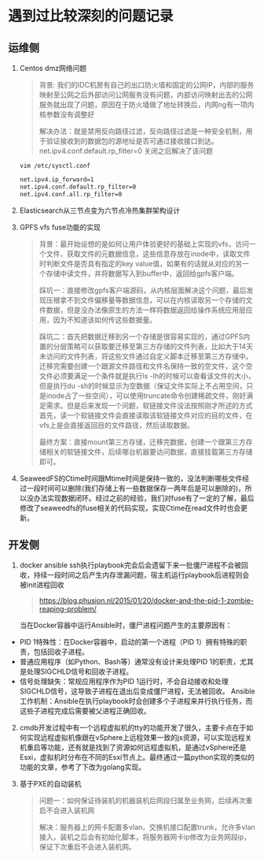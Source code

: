 # 遇到过比较深刻的问题记录


## 运维侧

1. Centos dmz网络问题
   > 背景: 我们的IDC机房有自己的出口防火墙和固定的公网IP，内部的服务映射至公网之后外部访问公网服务没有问题，内部访问映射出去的公网服务就出现了问题，原因在于防火墙做了地址转换后，内网ng有一项内核参数没有调整好
   > 
   > 解决办法：就是禁用反向路径过滤，反向路径过滤是一种安全机制，用于验证接收到的数据包的源地址是否可通过接收接口到达。net.ipv4.conf.default.rp_filter=0 关闭之后解决了该问题

    `vim /etc/sysctl.conf`
    ```bash
    net.ipv4.ip_forward=1
    net.ipv4.conf.default.rp_filter=0     
    net.ipv4.conf.all.rp_filter=0
    ```

2. Elasticsearch从三节点变为六节点冷热集群架构设计

3. GPFS vfs fuse功能的实现
   > 背景：最开始设想的是如何让用户体验更好的基础上实现的vfs，访问一个文件，获取文件的元数据信息，这些信息存放在inode中，读取文件时判断文件是否具有指定的key value值，如果有的话就从对应的另一个存储中读文件，并将数据写入到buffer中，返回给gpfs客户端。
   > 
   > 踩坑一：直接修改gpfs客户端源码，从内核层面解决这个问题，最后发现压根拿不到文件偏移量等数据信息，可以在内核读取另一个存储的文件数据，但是没办法像原生的方法一样将数据返回给操作系统应用层应用，因为不知道该如何传这些数据量。
   > 
   > 踩坑二：首先把数据迁移到另一个存储是很容易实现的，通过GPFS内置的分层策略可以获取要迁移至第三方存储的文件列表，比如大于14天未访问的文件列表，将这些文件通过自定义脚本迁移至第三方存储中。迁移完需要创建一个跟源文件路径和文件名保持一致的空文件，这个空文件必须要满足一个条件就是执行ls -lh的时候可以查看该文件的大小，但是执行du -sh的时候显示为空数据（保证文件实际上不占用空间，只是inode占了一些空间），可以使用truncate命令创建稀疏文件，刚好满足需求。但是后来发现一个问题，软链接文件没法按照刚才所述的方式首先，读一个软链接文件会直接读取该软链接文件对应的目的文件，在vfs上是会直接返回目的文件路径，然后读取数据。
   > 
   > 最终方案：直接mount第三方存储，迁移完数据，创建一个跟第三方存储相关的软链接文件，后续哪台机器要访问数据，直接挂载第三方存储即可。

4. SeaweedFS的Ctime时间跟Mtime时间是保持一致的，没法判断哪些文件经过一段时间可以删除(我们存储上有一些数据保存一两年后是可以删除的)，所以没办法实现数据闭环。经过之前的经验，我们对fuse有了一定的了解，最后修改了seaweedfs的fuse相关的代码实现，实现Ctime在read文件时也会更新。

## 开发侧

1. docker ansible ssh执行playbook完会后会遗留下来一批僵尸进程不会被回收，持续一段时间之后产生内存泄漏问题，宿主机运行playbook后进程则会被init进程回收
    > https://blog.phusion.nl/2015/01/20/docker-and-the-pid-1-zombie-reaping-problem/

    当在Docker容器中运行Ansible时，僵尸进程问题产生的主要原因有：

- PID 1特殊性：在Docker容器中，启动的第一个进程（PID 1）拥有特殊的职责，包括回收子进程。
- 普通应用程序（如Python、Bash等）通常没有设计来处理PID 1的职责，尤其是处理SIGCHLD信号和回收子进程。
- 信号处理缺失：常规应用程序作为PID 1运行时，不会自动接收和处理SIGCHLD信号，这导致子进程在退出后变成僵尸进程，无法被回收。
    Ansible工作机制：Ansible在执行playbook时会创建多个子进程来并行执行任务，而这些子进程完成后需要被父进程正确回收。

2. cmdb开发过程中有一个远程虚拟机的tty的功能开发了很久，主要卡点在于如何实现远程虚拟机像跟在vSphere上远程效果一致的js资源，可以实现远程关机重启等功能，还有就是找到了资源如何远程虚拟机，是通过vSphere还是Esxi，虚拟机时分布在不同的Esxi节点上。最终通过一篇python实现的类似的功能的文章，参考了下改为golang实现。

3. 基于PXE的自动装机
    > 问题一：如何保证待装机的机器装机后网段归属至业务网，后续再次重启不会进入装机网
    > 
    > 解决：服务器上的网卡配置多vlan，交换机接口配置trunk，允许多vlan接入，装机之后会有初始化脚本，将服务器网卡ip修改为业务网段ip，保证下次重启不会进入装机网。
    > 
